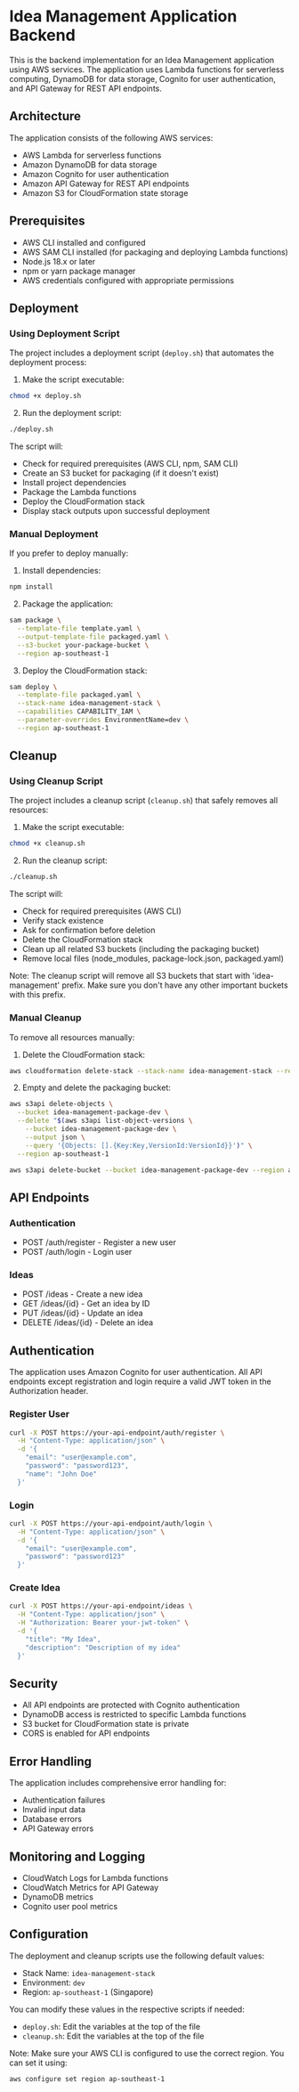 # Idea Management Application Backend

This is the backend implementation for an Idea Management application using AWS services. The application uses Lambda functions for serverless computing, DynamoDB for data storage, Cognito for user authentication, and API Gateway for REST API endpoints.

## Architecture

The application consists of the following AWS services:
- AWS Lambda for serverless functions
- Amazon DynamoDB for data storage
- Amazon Cognito for user authentication
- Amazon API Gateway for REST API endpoints
- Amazon S3 for CloudFormation state storage

## Prerequisites

- AWS CLI installed and configured
- AWS SAM CLI installed (for packaging and deploying Lambda functions)
- Node.js 18.x or later
- npm or yarn package manager
- AWS credentials configured with appropriate permissions

## Deployment

### Using Deployment Script

The project includes a deployment script (`deploy.sh`) that automates the deployment process:

1. Make the script executable:
```bash
chmod +x deploy.sh
```

2. Run the deployment script:
```bash
./deploy.sh
```

The script will:
- Check for required prerequisites (AWS CLI, npm, SAM CLI)
- Create an S3 bucket for packaging (if it doesn't exist)
- Install project dependencies
- Package the Lambda functions
- Deploy the CloudFormation stack
- Display stack outputs upon successful deployment

### Manual Deployment

If you prefer to deploy manually:

1. Install dependencies:
```bash
npm install
```

2. Package the application:
```bash
sam package \
  --template-file template.yaml \
  --output-template-file packaged.yaml \
  --s3-bucket your-package-bucket \
  --region ap-southeast-1
```

3. Deploy the CloudFormation stack:
```bash
sam deploy \
  --template-file packaged.yaml \
  --stack-name idea-management-stack \
  --capabilities CAPABILITY_IAM \
  --parameter-overrides EnvironmentName=dev \
  --region ap-southeast-1
```

## Cleanup

### Using Cleanup Script

The project includes a cleanup script (`cleanup.sh`) that safely removes all resources:

1. Make the script executable:
```bash
chmod +x cleanup.sh
```

2. Run the cleanup script:
```bash
./cleanup.sh
```

The script will:
- Check for required prerequisites (AWS CLI)
- Verify stack existence
- Ask for confirmation before deletion
- Delete the CloudFormation stack
- Clean up all related S3 buckets (including the packaging bucket)
- Remove local files (node_modules, package-lock.json, packaged.yaml)

Note: The cleanup script will remove all S3 buckets that start with 'idea-management' prefix. Make sure you don't have any other important buckets with this prefix.

### Manual Cleanup

To remove all resources manually:

1. Delete the CloudFormation stack:
```bash
aws cloudformation delete-stack --stack-name idea-management-stack --region ap-southeast-1
```

2. Empty and delete the packaging bucket:
```bash
aws s3api delete-objects \
  --bucket idea-management-package-dev \
  --delete "$(aws s3api list-object-versions \
    --bucket idea-management-package-dev \
    --output json \
    --query '{Objects: [].{Key:Key,VersionId:VersionId}}')" \
  --region ap-southeast-1

aws s3api delete-bucket --bucket idea-management-package-dev --region ap-southeast-1
```

## API Endpoints

### Authentication
- POST /auth/register - Register a new user
- POST /auth/login - Login user

### Ideas
- POST /ideas - Create a new idea
- GET /ideas/{id} - Get an idea by ID
- PUT /ideas/{id} - Update an idea
- DELETE /ideas/{id} - Delete an idea

## Authentication

The application uses Amazon Cognito for user authentication. All API endpoints except registration and login require a valid JWT token in the Authorization header.

### Register User
```bash
curl -X POST https://your-api-endpoint/auth/register \
  -H "Content-Type: application/json" \
  -d '{
    "email": "user@example.com",
    "password": "password123",
    "name": "John Doe"
  }'
```

### Login
```bash
curl -X POST https://your-api-endpoint/auth/login \
  -H "Content-Type: application/json" \
  -d '{
    "email": "user@example.com",
    "password": "password123"
  }'
```

### Create Idea
```bash
curl -X POST https://your-api-endpoint/ideas \
  -H "Content-Type: application/json" \
  -H "Authorization: Bearer your-jwt-token" \
  -d '{
    "title": "My Idea",
    "description": "Description of my idea"
  }'
```

## Security

- All API endpoints are protected with Cognito authentication
- DynamoDB access is restricted to specific Lambda functions
- S3 bucket for CloudFormation state is private
- CORS is enabled for API endpoints

## Error Handling

The application includes comprehensive error handling for:
- Authentication failures
- Invalid input data
- Database errors
- API Gateway errors

## Monitoring and Logging

- CloudWatch Logs for Lambda functions
- CloudWatch Metrics for API Gateway
- DynamoDB metrics
- Cognito user pool metrics

## Configuration

The deployment and cleanup scripts use the following default values:
- Stack Name: `idea-management-stack`
- Environment: `dev`
- Region: `ap-southeast-1` (Singapore)

You can modify these values in the respective scripts if needed:
- `deploy.sh`: Edit the variables at the top of the file
- `cleanup.sh`: Edit the variables at the top of the file

Note: Make sure your AWS CLI is configured to use the correct region. You can set it using:
```bash
aws configure set region ap-southeast-1
``` 